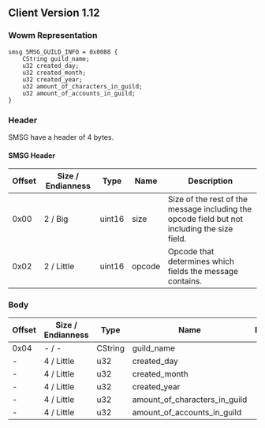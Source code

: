 ## Client Version 1.12

### Wowm Representation
```rust,ignore
smsg SMSG_GUILD_INFO = 0x0088 {
    CString guild_name;    
    u32 created_day;    
    u32 created_month;    
    u32 created_year;    
    u32 amount_of_characters_in_guild;    
    u32 amount_of_accounts_in_guild;    
}

```
### Header
SMSG have a header of 4 bytes.

#### SMSG Header
| Offset | Size / Endianness | Type   | Name   | Description |
| ------ | ----------------- | ------ | ------ | ----------- |
| 0x00   | 2 / Big           | uint16 | size   | Size of the rest of the message including the opcode field but not including the size field.|
| 0x02   | 2 / Little        | uint16 | opcode | Opcode that determines which fields the message contains.|
### Body
| Offset | Size / Endianness | Type | Name | Description |
| ------ | ----------------- | ---- | ---- | ----------- |
| 0x04 | - / - | CString | guild_name |  |
| - | 4 / Little | u32 | created_day |  |
| - | 4 / Little | u32 | created_month |  |
| - | 4 / Little | u32 | created_year |  |
| - | 4 / Little | u32 | amount_of_characters_in_guild |  |
| - | 4 / Little | u32 | amount_of_accounts_in_guild |  |
